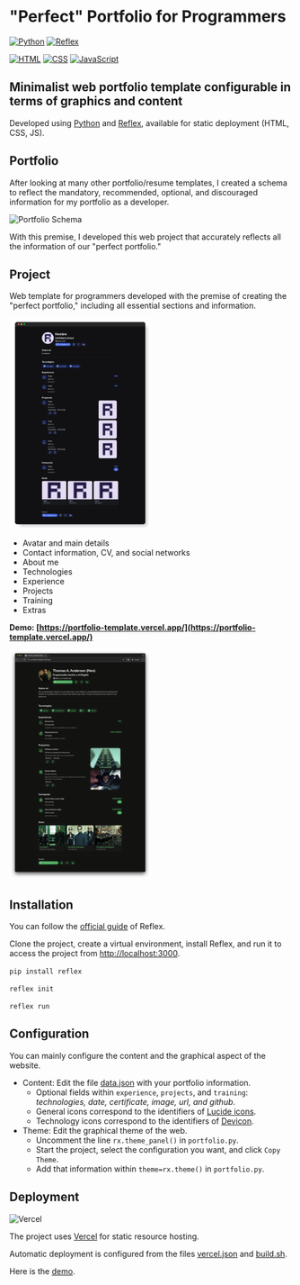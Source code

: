 # "Perfect" Portfolio for Programmers

[![Python](https://img.shields.io/badge/Python-3.11+-yellow?style=for-the-badge&logo=python&logoColor=white&labelColor=101010)](https://python.org)
[![Reflex](https://img.shields.io/badge/Reflex-0.5.5+-5646ED?style=for-the-badge&logo=reflex&logoColor=white&labelColor=101010)](https://reflex.dev)

[![HTML](https://img.shields.io/badge/HTML-orange?style=for-the-badge&logo=html5&logoColor=white&labelColor=101010)](https://developer.mozilla.org/es/docs/Web/HTML)
[![CSS](https://img.shields.io/badge/CSS-blue?style=for-the-badge&logo=css3&logoColor=white&labelColor=101010)](https://developer.mozilla.org/es/docs/Web/CSS)
[![JavaScript](https://img.shields.io/badge/JavaScript-yellow?style=for-the-badge&logo=javascript&logoColor=white&labelColor=101010)](https://developer.mozilla.org/es/docs/Web/JavaScript)

## Minimalist web portfolio template configurable in terms of graphics and content

Developed using [Python](https://python.org) and [Reflex](https://reflex.dev), available for static deployment (HTML, CSS, JS).

## Portfolio

After looking at many other portfolio/resume templates, I created a schema to reflect the mandatory, recommended, optional, and discouraged information for my portfolio as a developer.

![Portfolio Schema](https://mouredev.com/images/portafolio.jpg)

With this premise, I developed this web project that accurately reflects all the information of our "perfect portfolio."

## Project

Web template for programmers developed with the premise of creating the "perfect portfolio," including all essential sections and information.

<a href="./demo.png"><img src="./demo.png" style="height: 50%; width:50%;"/></a>

* Avatar and main details
* Contact information, CV, and social networks
* About me
* Technologies
* Experience
* Projects
* Training
* Extras

**Demo: [https://portfolio-template.vercel.app/](https://portfolio-template.vercel.app/)**

<a href="./live_demo.png"><img src="./live_demo.png" style="height: 50%; width:50%;"/></a>

## Installation

You can follow the [official guide](https://reflex.dev/docs/getting-started/installation/) of Reflex.

Clone the project, create a virtual environment, install Reflex, and run it to access the project from [http://localhost:3000](http://localhost:3000).

`pip install reflex`

`reflex init`

`reflex run`

## Configuration

You can mainly configure the content and the graphical aspect of the website.

* Content: Edit the file [data.json](./assets/data/data.json) with your portfolio information.
	* Optional fields within `experience`, `projects`, and `training`: *technologies, date, certificate, image, url, and github*.
	* General icons correspond to the identifiers of [Lucide icons](https://lucide.dev/icons/).
	* Technology icons correspond to the identifiers of [Devicon](https://devicon.dev/).
* Theme: Edit the graphical theme of the web.
	* Uncomment the line `rx.theme_panel()` in `portfolio.py`.
	* Start the project, select the configuration you want, and click `Copy Theme`.
	* Add that information within `theme=rx.theme()` in `portfolio.py`.

## Deployment

![Vercel](https://img.shields.io/github/stars/vercel/vercel?label=Vercel&style=social)

The project uses [Vercel](https://vercel.com) for static resource hosting.

Automatic deployment is configured from the files [vercel.json](./vercel.json) and [build.sh](./build.sh).

Here is the [demo](https://portfolio-template.vercel.app/).
